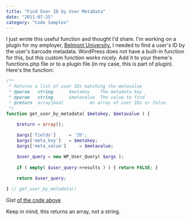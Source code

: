 ```yaml
---
title: "Find User ID by User MetaData"
date: "2011-07-25"
category: "Code Samples"
---
```


I just wrote this useful function and thought I'd share. I'm working on a plugin for my employer, [Belmont University.](https://www.belmont.edu) I needed to find a user's ID by the user's barcode metadata. WordPress does not have a built-in function for this, but this custom function works nicely. Add it to your theme's functions.php file or to a plugin file (in my case, this is part of plugin). Here's the function:

```php
/**
 * Returns a list of user IDs matching the metavalue
 * @param 	string 		$metakey 	The metadata key
 * @param 	string 		$metavalue 	The value to find
 * @return	array|bool 			An array of user IDs or false
 */
function get_user_by_metadata( $metakey, $metavalue ) {

    $return = array();
	
    $args['fields'] 	= 'ID';
    $args['meta_key'] 	= $metakey; 
    $args['meta_value'] 	= $metavalue;

    $user_query = new WP_User_Query( $args );
	
    if ( empty( $user_query->results ) ) { return FALSE; }
	
    return $user_query;

} // get_user_by_metadata()
```

Gist [of the code above](https://gist.github.com/slushman/f236ae998f7b5cd7a49c)

Keep in mind, this returns an array, not a string.
